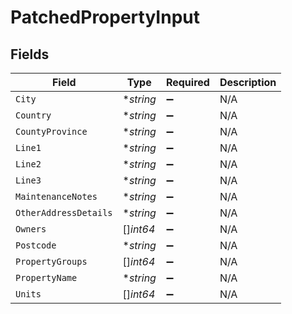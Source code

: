 # PatchedPropertyInput


## Fields

| Field                 | Type                  | Required              | Description           |
| --------------------- | --------------------- | --------------------- | --------------------- |
| `City`                | **string*             | :heavy_minus_sign:    | N/A                   |
| `Country`             | **string*             | :heavy_minus_sign:    | N/A                   |
| `CountyProvince`      | **string*             | :heavy_minus_sign:    | N/A                   |
| `Line1`               | **string*             | :heavy_minus_sign:    | N/A                   |
| `Line2`               | **string*             | :heavy_minus_sign:    | N/A                   |
| `Line3`               | **string*             | :heavy_minus_sign:    | N/A                   |
| `MaintenanceNotes`    | **string*             | :heavy_minus_sign:    | N/A                   |
| `OtherAddressDetails` | **string*             | :heavy_minus_sign:    | N/A                   |
| `Owners`              | []*int64*             | :heavy_minus_sign:    | N/A                   |
| `Postcode`            | **string*             | :heavy_minus_sign:    | N/A                   |
| `PropertyGroups`      | []*int64*             | :heavy_minus_sign:    | N/A                   |
| `PropertyName`        | **string*             | :heavy_minus_sign:    | N/A                   |
| `Units`               | []*int64*             | :heavy_minus_sign:    | N/A                   |